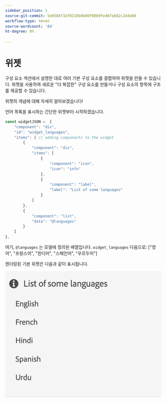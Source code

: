 ```yaml
---
sidebar_position: 1
source-git-commit: 5e0584f1bf0216b8b00f00b9fe46fa682c244e08
workflow-type: tm+mt
source-wordcount: '84'
ht-degree: 0%

---
```




# 위젯

구성 요소 섹션에서 설명한 대로 여러 기본 구성 요소를 결합하여 위젯을 만들 수 있습니다.
위젯을 사용하여 새로운 &quot;더 복잡한&quot; 구성 요소를 만들거나 구성 요소의 항목에 구조를 제공할 수 있습니다.

위젯의 개념에 대해 자세히 알아보겠습니다!

언어 목록을 표시하는 간단한 위젯부터 시작하겠습니다.

```js title="basicWidget.js"
const widgetJSON =  {
    "component": "div", 
    "id": "widget_languages", 
    "items": [ // adding components to the widget
        {
            "component": "div",
            "items": [
                {
                    "component": "icon",
                    "icon": "info"
                },
                {
                    "component": "label",
                    "label": "List of some languages"
                }
            ]
        },
        {
            "component": "list",
            "data": "@languages"
        }
    ]
},
```

여기, `@languages` 는 모델에 정의된 배열입니다. `widget_languages` 다음으로: [&quot;영어&quot;, &quot;프랑스어&quot;, &quot;힌디어&quot;, &quot;스페인어&quot;, &quot;우르두어&quot;]

렌더링된 기본 위젯은 다음과 같이 표시됩니다.

![basic_위젯](imgs/basic_widget.png "기본 위젯")
